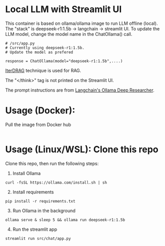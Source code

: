 # Local LLM with Streamlit UI
This container is based on ollama/ollama image to run LLM offline (local). The "stack" is deepseek-r1:1.5b -> langchain -> streamlit UI.
To update the LLM model, change the model name in the ChatOllama() call.
```
# /src/app.py
# Currently using deepseek-r1:1.5b.
# Update the model as prefered

response = ChatOllama(model="deepseek-r1:1.5b",....)
```

<a href="https://arxiv.org/html/2410.04343v1">IterDRAG</a> technique is used for RAG.

The "\</think>" tag is not printed on the Streamlit UI.

The prompt instructions are from <a href="https://github.com/langchain-ai/ollama-deep-researcher/tree/main">Langchain's Ollama Deep Researcher</a>.

# Usage (Docker):
Pull the image from Docker hub
```

```


# Usage (Linux/WSL): Clone this repo
Clone this repo, then run the following steps:
1. Install Ollama
```
curl -fsSL https://ollama.com/install.sh | sh
```

2. Install requirements
```
pip install -r requirements.txt
```

3. Run Ollama in the background
```
ollama serve & sleep 5 && ollama run deepseek-r1:1.5b
```

4. Run the streamlit app
```
streamlit run src/chat/app.py
```